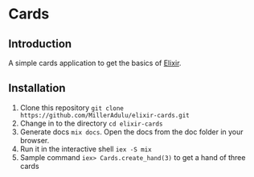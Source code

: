 # Cards

## Introduction
A simple cards application to get the basics of [Elixir](https://elixir-lang.org/). 

## Installation

1. Clone this repository `git clone https://github.com/MillerAdulu/elixir-cards.git`
2. Change in to the directory `cd elixir-cards`
3. Generate docs `mix docs`. Open the docs from the doc folder in your browser.
4. Run it in the interactive shell `iex -S mix`
5. Sample command `iex> Cards.create_hand(3)` to get a hand of three cards
